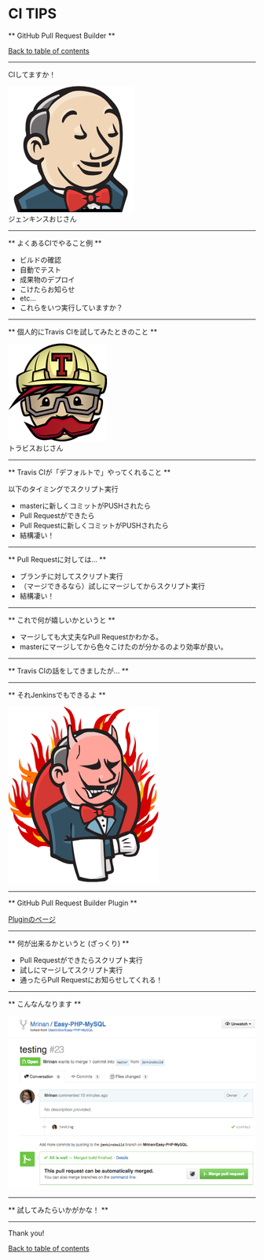 CI TIPS
=======================

** GitHub Pull Request Builder **

>>>

[Back to table of contents](./index.html)

---

CIしてますか！ 

![jenkins_logo](./materials/ci-tips/jenkins_logo.png)<br>
ジェンキンスおじさん

---

** よくあるCIでやること例 **

* ビルドの確認
* 自動でテスト
* 成果物のデプロイ
* こけたらお知らせ
* etc...
* これらをいつ実行していますか？ <!-- .element: class="fragment" data-fragment-index="1" -->

---

** 個人的にTravis CIを試してみたときのこと **

![travis-mascot](./materials/ci-tips/travis-mascot.png)<br>
トラビスおじさん

---

** Travis CIが「デフォルトで」やってくれること **

以下のタイミングでスクリプト実行 <!-- .element: class="fragment" data-fragment-index="1" -->

* masterに新しくコミットがPUSHされたら <!-- .element: class="fragment" data-fragment-index="2" -->
* Pull Requestができたら <!-- .element: class="fragment" data-fragment-index="3" -->
* Pull Requestに新しくコミットがPUSHされたら <!-- .element: class="fragment" data-fragment-index="3" -->
* 結構凄い！ <!-- .element: class="fragment" data-fragment-index="4" -->

---

** Pull Requestに対しては... **

* ブランチに対してスクリプト実行
* （マージできるなら）試しにマージしてからスクリプト実行
* 結構凄い！ <!-- .element: class="fragment" data-fragment-index="1" -->

---

** これで何が嬉しいかというと **

* マージしても大丈夫なPull Requestかわかる。 <!-- .element: class="fragment" data-fragment-index="1" -->
* masterにマージしてから色々こけたのが分かるのより効率が良い。 <!-- .element: class="fragment" data-fragment-index="2" -->

---

** Travis CIの話をしてきましたが... **

---

** それJenkinsでもできるよ **

![jenkins_angry](./materials/ci-tips/jenkins_angry.png)<br>

---

** GitHub Pull Request Builder Plugin **

[Pluginのページ](https://wiki.jenkins-ci.org/display/JENKINS/GitHub+pull+request+builder+plugin)

---

** 何が出来るかというと (ざっくり) **

* Pull Requestができたらスクリプト実行 <!-- .element: class="fragment" data-fragment-index="1" -->
* 試しにマージしてスクリプト実行 <!-- .element: class="fragment" data-fragment-index="1" -->
* 通ったらPull Requestにお知らせしてくれる！ <!-- .element: class="fragment" data-fragment-index="2" -->

---

** こんなんなります **

![pr_builder](./materials/ci-tips/pr_builder.png)<br>

---

** 試してみたらいかがかな！ **

---

Thank you!

>>>

[Back to table of contents](./index.html)
